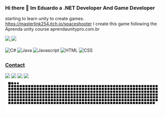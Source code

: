 ### Hi there 👋 Im Eduardo a .NET Developer And Game Developer
starting to learn unity to create games. <br>
https://masterlink254.itch.io/spaceshooter I create this game following the Aprenda unity course aprendaunitypro.com.br

<div>
  <a href="https://github.com/Eduardo-Thais">
  <img height="180em" src="https://github-readme-stats.vercel.app/api?username=Eduardo-Thais&show_icons=true&theme=dracula&include_all_commits=true&count_private=true" />
  <img height="180em" src="https://github-readme-stats.vercel.app/api/top-langs/?username=Eduardo-Thais&theme=dracula&layout=compact&langs_count=16" />
  <!--<img align="top" alt="Link-eu" heigth="125" width="125" src="https://cdn.discordapp.com/attachments/1186041362508951582/1288327532243845120/Link.png?ex=66f4c803&is=66f37683&hm=c9d7ffcb9168066d408bd1f1f48ef999216596d85459addc541d6f2c53718bc9&">-->
</div>

<div style="display: inline-block"><br>
  <img align="center" alt="C#" heigth="30" width="40" src="https://cdn.jsdelivr.net/gh/devicons/devicon@latest/icons/csharp/csharp-original.svg">
  <img align="center" alt="Java" heigth="30" width="40" src="https://cdn.jsdelivr.net/gh/devicons/devicon@latest/icons/java/java-original.svg">
  <img align="center" alt="Javascript" heigth="30" width="40" src="https://cdn.jsdelivr.net/gh/devicons/devicon@latest/icons/javascript/javascript-original.svg">
  <img align="center" alt="HTML" heigth="30" width="40" src="https://cdn.jsdelivr.net/gh/devicons/devicon@latest/icons/html5/html5-original.svg">
  <img align="center" alt="CSS" heigth="30" width="40" src="https://cdn.jsdelivr.net/gh/devicons/devicon@latest/icons/css3/css3-original.svg">
</div>

##
### Contact
<div>
  <a href="https://www.linkedin.com/in/eduardo-thais/" target="_blank"><img src="https://img.shields.io/badge/LinkedIn-0077B5?style=for-the-badge&logo=linkedin&logoColor=white" target="_blank"></a>
  <a href="https://www.instagram.com/_eduardo_thais_/" target="_blank"><img src="https://img.shields.io/badge/Instagram-E4405F?style=for-the-badge&logo=instagram&logoColor=white" target="_blank"></a>
  <a href="https://www.twitch.tv/masterlink254" target="_blank"><img src="https://img.shields.io/badge/Twitch-9146FF?style=for-the-badge&logo=twitch&logoColor=white" target="_blank"></a>
  <a href="mailto:dudu2541999@gmail.com" target="_blank"><img src="https://img.shields.io/badge/Gmail-D14836?style=for-the-badge&logo=gmail&logoColor=white" target="_blank"></a>
  
</div>

<div>
  <picture>
    <source media="(prefers-color-scheme: dark)" srcset="https://raw.githubusercontent.com/Eduardo-Thais/Eduardo-Thais/output/github-contribution-grid-snake-dark.svg">
    <source media="(prefers-color-scheme: light)" srcset="https://raw.githubusercontent.com/Eduardo-Thais/Eduardo-Thais/output/github-contribution-grid-snake.svg">
    <img alt="github contribution grid snake animation" src="https://raw.githubusercontent.com/Eduardo-Thais/Eduardo-Thais/output/github-contribution-grid-snake.svg">
  </picture>
</div>
<!--
**Eduardo-Thais/Eduardo-Thais** is a ✨ _special_ ✨ repository because its `README.md` (this file) appears on your GitHub profile.

Here are some ideas to get you started:

- 🔭 I’m currently working on Back-end and Game Dev
- 🌱 I’m currently learning C# and Java
- 👯 I’m looking to collaborate on ...
- 🤔 I’m looking for help with ...
- 💬 Ask me about ...
- 📫 How to reach me: ...
- 😄 Pronouns: ...
- ⚡ Fun fact: ...
-->
